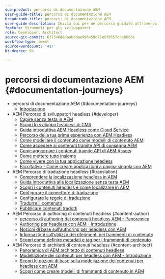 ```yaml
---
sub-product: percorsi di documentazione AEM
user-guide-title: percorsi di documentazione AEM
breadcrumb-title: percorsi di documentazione AEM
user-guide-description: Inizia qui per un percorso guidato attraverso le potenti e flessibili funzionalità di AEM, le loro capacità e come sfruttarle nel tuo progetto.
feature: Strumenti per gli sviluppatori
role: Developer, Architect
source-git-commit: 637346d8daabadae996459d71e6f8557cae866dc
workflow-type: tm+mt
source-wordcount: '417'
ht-degree: 0%

---
```



# percorsi di documentazione AEM {#documentation-journeys}

<!--
Please note that all links to other guides need to be absolute references with leading protocol and domain since SCCM does not allow pages to be referenced with relative links in multiple ToCs.
-->

+ percorsi di documentazione AEM {#documentation-journeys}
   + [Introduzione](home.md)
+ AEM Percorso di sviluppatori headless {#developer}
   + [Capire senza testa in AEM](https://experienceleague.adobe.com/docs/experience-manager-cloud-service/headless-journey/developer/overview.html)
   + [Scopri lo sviluppo headless di CMS](https://experienceleague.adobe.com/docs/experience-manager-cloud-service/headless-journey/developer/learn-about.html)
   + [Guida introduttiva AEM Headless come Cloud Service](https://experienceleague.adobe.com/docs/experience-manager-cloud-service/headless-journey/developer/getting-started.html)
   + [Percorso della tua prima esperienza con AEM Headless](https://experienceleague.adobe.com/docs/experience-manager-cloud-service/headless-journey/developer/path-to-first-experience.html)
   + [Come modellare il contenuto come modelli di contenuto AEM](https://experienceleague.adobe.com/docs/experience-manager-cloud-service/headless-journey/developer/model-your-content.html)
   + [Come accedere ai contenuti tramite API di consegna AEM](https://experienceleague.adobe.com/docs/experience-manager-cloud-service/headless-journey/developer/access-your-content.html)
   + [Come aggiornare i contenuti tramite API di AEM Assets](https://experienceleague.adobe.com/docs/experience-manager-cloud-service/headless-journey/developer/update-your-content.html)
   + [Come mettere tutto insieme](https://experienceleague.adobe.com/docs/experience-manager-cloud-service/headless-journey/developer/put-it-all-together.html)
   + [Come vivere con la tua applicazione headless](https://experienceleague.adobe.com/docs/experience-manager-cloud-service/headless-journey/developer/go-live.html)
   + [Facoltativo - Come creare applicazioni a pagina singola con AEM](https://experienceleague.adobe.com/docs/experience-manager-cloud-service/headless-journey/developer/create-spa.html)
+ AEM Percorso di traduzione headless {#translation}
   + [Comprendere la localizzazione headless in AEM](https://experienceleague.adobe.com/docs/experience-manager-cloud-service/headless-journey/translation/overview.html)
   + [Guida introduttiva alla localizzazione senza testa AEM](https://experienceleague.adobe.com/docs/experience-manager-cloud-service/headless-journey/translation/getting-started.html)
   + [Scopri i contenuti headless e come localizzare in AEM](https://experienceleague.adobe.com/docs/experience-manager-cloud-service/headless-journey/translation/learn-about.html)
   + [Configurare il connettore di traduzione](https://experienceleague.adobe.com/docs/experience-manager-cloud-service/headless-journey/translation/configure-connector.html)
   + [Configurare le regole di traduzione](https://experienceleague.adobe.com/docs/experience-manager-cloud-service/headless-journey/translation/translation-rules.html)
   + [Tradurre il contenuto](https://experienceleague.adobe.com/docs/experience-manager-cloud-service/headless-journey/translation/translate-content.html)
   + [Pubblicare contenuti tradotti](https://experienceleague.adobe.com/docs/experience-manager-cloud-service/headless-journey/translation/publish-content.html)
+ AEM Percorso di authoring di contenuti headless {#content-author}
   + [percorso di authoring dei contenuti headless AEM - Panoramica](https://experienceleague.adobe.com/docs/experience-manager-cloud-service/headless-journey/author/overview.md)
   + [Authoring per headless con AEM - Introduzione](https://experienceleague.adobe.com/docs/experience-manager-cloud-service/headless-journey/author/introduction.md)
   + [Nozioni di base sull’authoring per headless con AEM](https://experienceleague.adobe.com/docs/experience-manager-cloud-service/headless-journey/author/basics.md)
   + [Informazioni sull’utilizzo dei riferimenti nei frammenti di contenuto](https://experienceleague.adobe.com/docs/experience-manager-cloud-service/headless-journey/author/references.md)
   + [Scopri come definire metadati e tag per i frammenti di contenuto](https://experienceleague.adobe.com/docs/experience-manager-cloud-service/headless-journey/author/metadata-tagging.md)
+ AEM Percorso di architetti di contenuti headless {#content-architect}
   + [Panoramica di AEM architetto di contenuti headless](https://experienceleague.adobe.com/docs/experience-manager-cloud-service/headless-journey/architect/overview.md)
   + [Modellazione dei contenuti per headless con AEM - Introduzione](https://experienceleague.adobe.com/docs/experience-manager-cloud-service/headless-journey/architect/introduction.md)
   + [Scopri le nozioni di base sulla modellazione dei contenuti per headless con AEM](https://experienceleague.adobe.com/docs/experience-manager-cloud-service/headless-journey/architect/basics.md)
   + [Scopri come creare modelli di frammenti di contenuto in AEM](https://experienceleague.adobe.com/docs/experience-manager-cloud-service/headless-journey/architect/model-structure.md)

